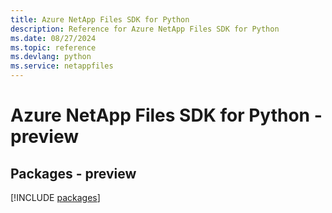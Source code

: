 ```yaml
---
title: Azure NetApp Files SDK for Python
description: Reference for Azure NetApp Files SDK for Python
ms.date: 08/27/2024
ms.topic: reference
ms.devlang: python
ms.service: netappfiles
---
```

# Azure NetApp Files SDK for Python - preview
## Packages - preview
[!INCLUDE [packages](netapp-files-index.md)]